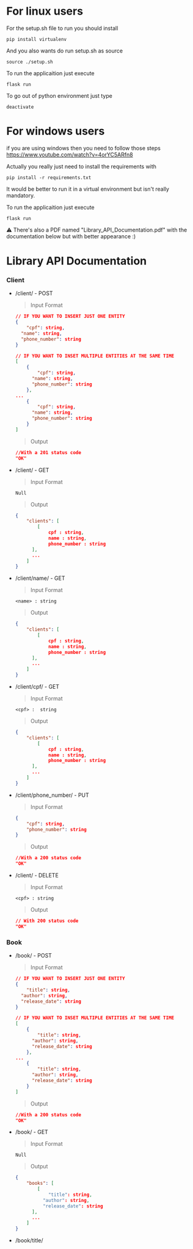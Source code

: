 # For linux users
For the setup.sh file to run you should install

	pip install virtualenv

And you also wants do run setup.sh as source

	source ./setup.sh

To run the applicaition just execute 

	flask run

To go out of python environment just type 

	deactivate

# For windows users
if you are using windows then you need to follow those steps https://www.youtube.com/watch?v=4orYC5ARfn8

Actually you really just need to install the requirements with

 	pip install -r requirements.txt

It would be better to run it in a virtual environment but isn't really mandatory.

To run the applicaition just execute 

	flask run
 
<aside>
⚠ There's also a PDF named "Library_API_Documentation.pdf" with the documentation below but with better appearance :)
</aside>

# Library API Documentation

### Client

- /client/                                              -   POST
    
    > Input Format
    > 
    
    ```json
    // IF YOU WANT TO INSERT JUST ONE ENTITY
    {
    	"cpf": string,
      "name": string,
      "phone_number": string
    }
    
    // IF YOU WANT TO INSET MULTIPLE ENTITIES AT THE SAME TIME
    [
    	{
    		"cpf": string,
    	  "name": string,
    	  "phone_number": string
    	},
    ...
    	{
    		"cpf": string,
    	  "name": string,
    	  "phone_number": string
    	}
    ]
    ```
    
    > Output
    > 
    
    ```json
    //With a 201 status code
    "OK"
    ```
    
- /client/                                              -   GET
    
    > Input Format
    > 
    
    ```
    Null
    ```
    
    > Output
    > 
    
    ```json
    {
    	"clients": [
    		[
    			cpf : string,
    			name : string,
    			phone_number : string
    	  ],
    	  ...
    	]
    }
    ```
    
- /client/name/<name>                                   -   GET
    
    > Input Format
    > 
    
    ```
    <name> : string
    ```
    
    > Output
    > 
    
    ```json
    {
    	"clients": [
    		[
    			cpf : string,
    			name : string,
    			phone_number : string
    	  ],
    	  ...
    	]
    }
    ```
    
- /client/cpf/<cpf>                                     -   GET
    
    > Input Format
    > 
    
    ```
    <cpf> :  string
    ```
    
    > Output
    > 
    
    ```json
    {
    	"clients": [
    		[
    			cpf : string,
    			name : string,
    			phone_number : string
    	  ],
    	  ...
    	]
    }
    ```
    
- /client/phone_number/                                 -   PUT
    
    > Input Format
    > 
    
    ```json
    {
    	"cpf": string,
    	"phone_number": string
    }
    ```
    
    > Output
    > 
    
    ```json
    //With a 200 status code
    "OK"
    ```
    
- /client/<cpf>                                         -  DELETE
    
    > Input Format
    > 
    
    ```
    <cpf> : string
    ```
    
    > Output
    > 
    
    ```json
    // With 200 status code
    "OK" 
    ```
    

### Book

- /book/                                                -   POST
    
    > Input Format
    > 
    
    ```json
    // IF YOU WANT TO INSERT JUST ONE ENTITY
    {
    	"title": string,
      "author": string,
      "release_date": string
    }
    
    // IF YOU WANT TO INSET MULTIPLE ENTITIES AT THE SAME TIME
    [
    	{
    		"title": string,
    	  "author": string,
    	  "release_date": string
    	},
    ...
    	{
    		"title": string,
    	  "author": string,
    	  "release_date": string
    	}
    ]
    ```
    
    > Output
    > 
    
    ```json
    //With a 200 status code
    "OK"
    ```
    
- /book/                                                -   GET
    
    > Input Format
    > 
    
    ```
    Null
    ```
    
    > Output
    > 
    
    ```json
    {
    	"books": [
    		[
    			"title": string,
    		  "author": string,
    		  "release_date": string
    	  ],
    	  ...
    	]
    }
    ```
    
- /book/title/<title>                                   -   GET
    
    > Input Format
    > 
    
    ```json
    <title> : string
    ```
    
    > Output
    > 
    
    ```json
    {
    	"books": [
    		[
    			"title": string,
    		  "author": string,
    		  "release_date": string
    	  ],
    	  ...
    	]
    }
    ```
    
- /book/author/<author>                                 -   GET
    
    > Input Format
    > 
    
    ```
    <author> : string
    ```
    
    > Output
    > 
    
    ```json
    {
    	"books": [
    		[
    			"title": string,
    		  "author": string,
    		  "release_date": string
    	  ],
    	  ...
    	]
    }
    ```
    
- /book/<id_book>                                       -  DELETE
    
    > Input Format
    > 
    
    ```
    <id_book> : int
    ```
    
    > Output
    > 
    
    ```json
    // With 200 status code
    "OK"
    ```
    

### Rent

- /rent/                                                -   POST
    
    > Input Format
    > 
    
    ```json
    // A rent can only be done once at the time
    {
    	"cpf": string,
      "id_book": int
    }
    ```
    
    > Output
    > 
    
    ```json
    //With a 200 status code
    "OK"
    ```
    
- /rent/                                                -   GET
    
    > Input Format
    > 
    
    ```
    Null
    ```
    
    > Output
    > 
    
    ```json
    {
    	"rents":
    	[
    		[
    			"id_book" : int,
    			"cpf" : string
    		],
    		...
    	]
    }
    ```
    
- /rent/id_book/<id_book>                               -   GET
    
    > Input Format
    > 
    
    ```json
    <id_book> : int
    ```
    
    > Output
    > 
    
    ```json
    {
    	"rents":
    	[
    		[
    			"id_book" : int,
    			"cpf" : string
    		],
    		...
    	]
    }
    ```
    
- /rent/cpf/<cpf>                                       -   GET
    
    > Input Format
    > 
    
    ```
    <cpf> : string
    ```
    
    > Output
    > 
    
    ```json
    {
    	"rents":
    	[
    		[
    			"id_book" : int,
    			"cpf" : string
    		],
    		...
    	]
    }
    ```
    
- /rent/<cpf>/<id_book>                                 -  DELETE
    
    > Input Format
    > 
    
    ```json
    <cpf> : string
    <id_book> : int
    ```
    
    > Output
    > 
    
    ```json
    // With 200 status code
    "OK"
    ```
    

<aside>
⚠️ In case you receive an 500: internal server error, it probably means the parameters you sent are wrong

</aside>
